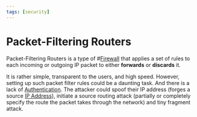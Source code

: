 ```yaml
---
tags: [security]
---
```


# Packet-Filtering Routers

Packet-Filtering Routers is a type of #[Firewall](202210022249.md) that applies
a set of rules to each incoming or outgoing IP packet to either **forwards** or
**discards** it.

It is rather simple, transparent to the users, and high speed. However, setting
up such packet filter rules could be a daunting task. And there is a lack of
[Authentication](202210022151.md). The attacker could spoof their IP address
(forges a source [IP Address](202206281021.md)), initiate a source routing
attack (partially or completely specify the route the packet takes through the
network) and tiny fragment attack.
